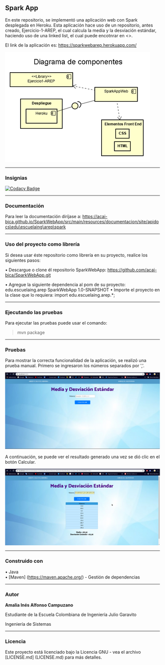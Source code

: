 ## Spark App 

En este repositorio, se implementó una aplicación web con Spark desplegada en Heroku. Esta aplicación hace uso de un repositorio, antes creado, Ejercicio-1-AREP, el cual calcula la media y la desviación estándar, haciendo uso de una linked list, el cual puede encotnrar en <>.

El link de la aplicación es: <https://sparkwebarep.herokuapp.com/>

![](src/main/resources/componentes.png)

___
### Insignias

[![Codacy Badge](https://api.codacy.com/project/badge/Grade/31b363d5a6fe4c9b8eb2d1cd22bc9c37)](https://www.codacy.com/app/acai-bjca/Ejercicio-1-AREP?utm_source=github.com&amp;utm_medium=referral&amp;utm_content=acai-bjca/Ejercicio-1-AREP&amp;utm_campaign=Badge_Grade)
___
### Documentación

Para leer la documentación diríjase a: <https://acai-bjca.github.io/SparkWebApp/src/main/resources/documentacion/site/apidocs\edu\escuelaing\arep\spark>

___
### Uso del proyecto como librería
Si desea usar éste repositorio como librería en su proyecto, realice los siguientes pasos:

• Descargue o clone él repositorio SparkWebApp: <https://github.com/acai-bjca/SparkWebApp.git>

• Agregue la siguiente dependencia al pom de su proyecto:
 <dependency>
	<groupId>edu.escuelaing.arep</groupId>
    <artifactId>SparkWebApp</artifactId>
    <version>1.0-SNAPSHOT</version>
</dependency>
• Importe el proyecto en la clase que lo requiera:
import edu.escuelaing.arep.*;

___
### Ejecutando las pruebas

Para ejecutar las pruebas puede usar el comando:
>mvn package


___
### Pruebas
Para mostrar la correcta funcionalidad de la aplicación, se realizó una prueba manual.
Primero se ingresaron los números separados por ','.

![](src/main/resources/index.png)

A continuación, se puede ver el resultado generado una vez se dió clic en el botón Calcular.

![](src/main/resources/calculo.png)
___
### Construido con

• Java  
• [Maven] (https://maven.apache.org/) - Gestión de dependencias

___
### Autor

**Amalia Inés Alfonso Campuzano** 

Estudiante de la Escuela Colombiana de Ingeniería Julio Garavito

Ingeniería de Sistemas
___
### Licencia

Este proyecto está licenciado bajo la Licencia GNU - vea el archivo [LICENSE.md] (LICENSE.md) para más detalles.

